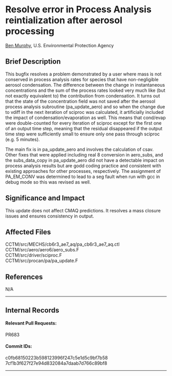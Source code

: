 # Resolve error in Process Analysis reintialization after aerosol processing

[Ben Murphy](mailto:murphy.ben@epa.gov), U.S. Environmental Protection Agency

## Brief Description

This bugfix resolves a problem demonstrated by a user where mass is not conserved in process analysis rates for species that have non-negligible aerosol condensation. The difference between the change in instantaneous concentrations and the sum of the process rates looked very much like (but not exactly equivalent to) the contribution from condensation. It turns out that the state of the concentration field was not saved after the aerosol process analysis subroutine (pa_update_aero) and so when the change due to vdiff in the next iteration of sciproc was calculated, it artificially included the impact of condensation/evaporation as well. This means that cond/evap were double-counted for every iteration of sciproc except for the first one of an output time step, meaning that the residual disappeared if the output time step were sufficiently small to ensure only one pass through sciproc (e.g. 5 minutes).

The main fix is in pa_update_aero and involves the calculation of csav. Other fixes that were applied including real 8 conversion in aero_subs, and the subs_data_copy in pa_update_aero did not have a detectable impact on process analysis results but are godd coding practice and consistent with existing approaches for other processes, respectively. The assignment of PA_EM_CONV was determined to lead to a seg fault when run with gcc in debug mode so this was revised as well.

## Significance and Impact

This update does not affect CMAQ predictions. It resolves a mass closure issues and ensures consistency in output.

## Affected Files

CCTM/src/MECHS/cb6r3_ae7_aq/pa_cb6r3_ae7_aq.ctl  
CCTM/src/aero/aero6/aero_subs.F   
CCTM/src/driver/sciproc.F   
CCTM/src/procan/pa/pa_update.F


## References

N/A

-----
## Internal Records

#### Relevant Pull Requests:

PR683

#### Commit IDs:

c0fb68150223b598123996f247c5e1d5c9bf7b58   
7cf1b3f627f27e94d832084a7daab7d766c89bf8   

-----
